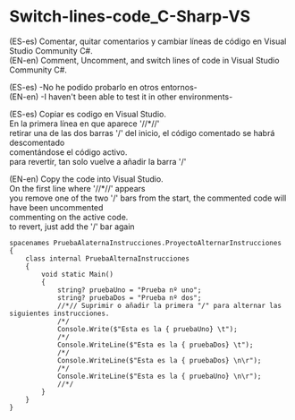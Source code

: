 # Switch-lines-code_C-Sharp-VS  

(ES-es)    Comentar, quitar comentarios y cambiar líneas de código en Visual Studio Community C#.  
(EN-en)   Comment, Uncomment, and switch lines of code in Visual Studio Community C#.  
  
(ES-es)    -No he podido probarlo en otros entornos-  
(EN-en)   -I haven't been able to test it in other environments-  
  
(ES-es)    Copiar es codigo en Visual Studio.  
  		 En la primera línea en que aparece '//*//'  
  		 retirar una de las dos barras '/' del inicio, 
		 el código comentado se habrá descomentado  
		 comentándose el código activo.  
         para revertir, tan solo vuelve a añadir la barra '/'
		
(EN-en)	Copy the code into Visual Studio.  
  		On the first line where '//*//' appears  
		you remove one of the two '/' bars from the start, 
		the commented code will have been uncommented  
		commenting on the active code.  
        to revert, just add the '/' bar again
  
	spacenames PruebaAlaternaInstrucciones.ProyectoAlternarInstrucciones  
	{  
		class internal PruebaAlternaInstrucciones  
		{  
			void static Main()  
			{  
				string? pruebaUno = "Prueba nº uno";  
				string? pruebaDos = "Prueba nº dos";  
				//*// Suprimir o añadir la primera "/" para alternar las siguientes instrucciones.  
				/*/  
				Console.Write($"Esta es la { pruebaUno} \t");  
				/*/  
				Console.WriteLine($"Esta es la { pruebaDos} \t");  
				/*/  
				Console.WriteLine($"Esta es la { pruebaDos} \n\r");  
				/*/  
				Console.WriteLine($"Esta es la { pruebaUno} \n\r");  
				//*/  
			}  
		}  
	}  

